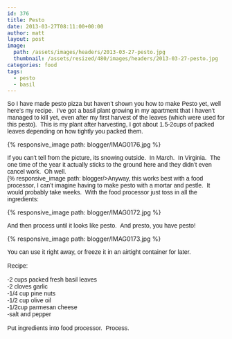 ```yaml
---
id: 376
title: Pesto
date: 2013-03-27T08:11:00+00:00
author: matt
layout: post
image: 
  path: /assets/images/headers/2013-03-27-pesto.jpg
  thumbnail: /assets/resized/480/images/headers/2013-03-27-pesto.jpg
categories: food
tags:
  - pesto
  - basil
---
```

<span style="font-family: Arial, Helvetica, sans-serif;">So I have made pesto pizza but haven&#8217;t shown you how to make Pesto yet, well here&#8217;s my recipe. &nbsp;I&#8217;ve got a basil plant growing in my apartment that I haven&#8217;t managed to kill yet, even after my first harvest of the leaves (which were used for this pesto). &nbsp;This is my plant after harvesting, I got about 1.5-2cups of packed leaves depending on how tightly you packed them.


{% responsive_image path: blogger/IMAG0176.jpg %}


<span style="font-family: Arial, Helvetica, sans-serif;">If you can&#8217;t tell from the picture, its snowing outside. &nbsp;In March. &nbsp;In Virginia. &nbsp;The one time of the year it actually sticks to the ground here and they didn&#8217;t even cancel work. &nbsp;Oh well.  
{% responsive_image path: blogger/><span style="font-family: Arial, Helvetica, sans-serif;">Anyway, this works best with a food processor, I can&#8217;t imagine having to make pesto with a mortar and pestle. &nbsp;It would probably take weeks. &nbsp;With the food processor just toss in all the ingredients:


{% responsive_image path: blogger/IMAG0172.jpg %}


<span style="font-family: Arial, Helvetica, sans-serif;">And then process until it looks like pesto. &nbsp;And presto, you have pesto!


{% responsive_image path: blogger/IMAG0173.jpg %}

<span style="font-family: Arial, Helvetica, sans-serif;">You can use it right away, or freeze it in an airtight container for later.</span>  
<span style="font-family: Arial, Helvetica, sans-serif;"><br /></span><span style="font-family: Arial, Helvetica, sans-serif;">Recipe:</span>  
<span style="font-family: Arial, Helvetica, sans-serif;"><br /></span><span style="font-family: Arial, Helvetica, sans-serif;">-2 cups packed fresh basil leaves</span>  
<span style="font-family: Arial, Helvetica, sans-serif;">-2 cloves garlic</span>  
<span style="font-family: Arial, Helvetica, sans-serif;">-1/4 cup pine nuts</span>  
<span style="font-family: Arial, Helvetica, sans-serif;">-1/2 cup olive oil</span>  
<span style="font-family: Arial, Helvetica, sans-serif;">-1/2cup parmesan cheese</span>  
<span style="font-family: Arial, Helvetica, sans-serif;">-salt and pepper</span>  
<span style="font-family: Arial, Helvetica, sans-serif;"><br /></span><span style="font-family: Arial, Helvetica, sans-serif;">Put ingredients into food processor. &nbsp;Process.</span>
